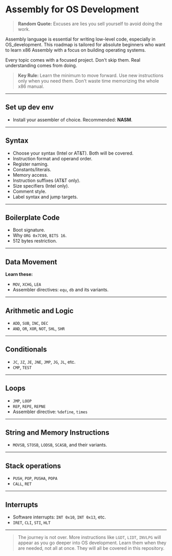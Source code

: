 # Assembly for OS Development

> **Random Quote:** Excuses are lies you sell yourself to avoid doing the work.

Assembly language is essential for writing low-level code, especially in OS\_development. This roadmap is tailored for absolute beginners who want to learn x86 Assembly with a focus on building operating systems.

Every topic comes with a focused project. Don't skip them. Real understanding comes from doing.

> **Key Rule:** Learn the minimum to move forward. Use new instructions only when you need them. Don't waste time memorizing the whole x86 manual.

---

## Set up dev env

+ Install your assembler of choice. Recommended: **NASM**.

---

## Syntax

+ Choose your syntax (Intel or AT&T). Both will be covered.
+ Instruction format and operand order.
+ Register naming.
+ Constants/literals.
+ Memory access.
+ Instruction suffixes (AT&T only).
+ Size specifiers (Intel only).
+ Comment style.
+ Label syntax and jump targets.

---

## Boilerplate Code

+ Boot signature.
+ Why `ORG 0x7C00`, `BITS 16`.
+ 512 bytes restriction.

---

## Data Movement

**Learn these:**
+ `MOV`, `XCHG`, `LEA`
+ Assembler directives: `equ`, `db` and its variants.

---

## Arithmetic and Logic

+ `ADD`, `SUB`, `INC`, `DEC`
+ `AND`, `OR`, `XOR`, `NOT`, `SHL`, `SHR`

---

## Conditionals

+ `JC`, `JZ`, `JE`, `JNE`, `JMP`, `JG`, `JL`, etc.
+ `CMP`, `TEST`

---

## Loops

+ `JMP`, `LOOP`
+ `REP`, `REPE`, `REPNE`
+ Assembler directive: `%define`, `times`

---

## String and Memory Instructions

+ `MOVSB`, `STOSB`, `LODSB`, `SCASB`, and their variants.

---

## Stack operations

+ `PUSH`, `POP`, `PUSHA`, `POPA`
+ `CALL`, `RET`

---

## Interrupts

+ Software interrupts: `INT 0x10`, `INT 0x13`, etc.
+ `IRET`, `CLI`, `STI`, `HLT`

---

> The journey is not over. More instructions like `LGDT`, `LIDT`, `INVLPG` will appear as you go deeper into OS development. Learn them when they are needed, not all at once. They will all be covered in this repository.
